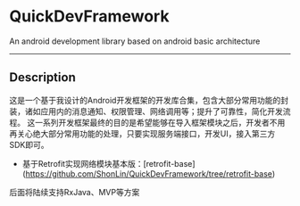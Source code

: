 # QuickDevFramework
An android development library based on android basic architecture

**********

## Description
这是一个基于我设计的Android开发框架的开发库合集，包含大部分常用功能的封装，诸如应用内的消息通知、权限管理、网络调用等；提升了可靠性，简化开发流程。
这一系列开发框架最终的目的是希望能够在导入框架模块之后，开发者不用再关心绝大部分常用功能的处理，只要实现服务端接口，开发UI，接入第三方SDK即可。

* 基于Retrofit实现网络模块基本版：[retrofit-base] (https://github.com/ShonLin/QuickDevFramework/tree/retrofit-base)  

后面将陆续支持RxJava、MVP等方案
